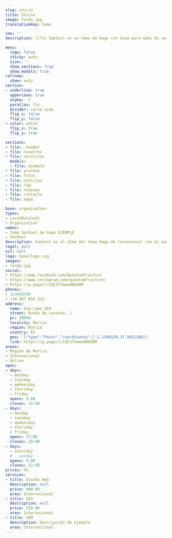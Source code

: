```yaml
---
slug: inicio
title: Inicio
image: fondo.jpg
translationKey: home

seo: ''
description: llll➤ SanSoul es un tema de Hugo con alma para webs de servicios ✅ por lorensansol ☎️ 123 456 789.

menu:
  logo: false
  sticky: auto
  size: ''
  show_sections: true
  show_modals: true
callnow:
  show: auto
section:
- underline: true
  uppercase: true
  alpha: .7
  parallax: fix
  divider: curve-side
  flip_x: false
  flip_y: false
- color: white
  flip_x: true
  flip_y: true

sections:
- file: _header
- file: nosotros
- file: servicios
  modals:
  - file: ejemplo
- file: proceso
- file: fotos
- file: noticias
- file: faq
- file: resenas
- file: contacto
- file: mapa

base: organization
types:
- LocalBusiness
- Organization
names:
- Tema SanSoul de Hugo EJEMPLO
- SanSoul
description: SanSoul es el alma del tema Hugo de lorensansol con el que generar sitios web estáticos, puedes copiarlo y usarlo como quieras
legal: null
nif: null
logo: base/logo.svg
images:
- fondo.jpg
social:
- https://www.facebook.com/QuantumFracture
- https://www.instagram.com/quantumfracture/
- https://g.page/r/CQI3T3wmeAB6EBM
phones:
- 123456789
- +34 987 654 321
address:
  name: Sea Como SEO
  street: Ronda de Levante, 1
  pc: 30008
  locality: Murcia
  region: Murcia
  country: ES
  geo: '{"type":"Point","coordinates":[-1.1306520,37.9922180]}'
  link: https://g.page/r/CQI3T3wmeAB6EBM
areas:
- Región de Murcia
- Internacional
- Online
open:
- days:
  - monday
  - tuesday
  - wednesday
  - thursday
  - friday
  opens: 9:00
  closes: 14:00
- days:
  - monday
  - tuesday
  - wednesday
  - thursday
  - friday
  opens: 17:00
  closes: 20:00
- days:
  - saturday
  # - sunday
  opens: 9:00
  closes: 13:00
prices: €€
services:
- title: Diseño Web
  description: null
  price: 800.00
  area: Internacional
- title: SEO
  description: null
  price: 250.00
  area: Internacional
- title: SEM
  description: Descripción de ejemplo
  area: Internacional
---
```

